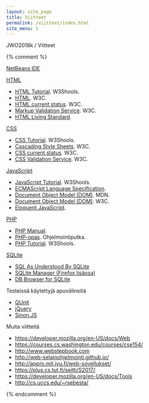 ```yaml
---
layout: site_page
title: Viitteet
permalink: /viitteet/index.html
site_menu: 1
---
```


JWO2018k / Viitteet

{% comment %}

[NetBeans IDE][netbeans]  

[netbeans]: http://netbeans.org  


[HTML](https://developer.mozilla.org/en-US/docs/Web/HTML)

* [HTML Tutorial](https://www.w3schools.com/html/default.asp). W3Shools.
* [HTML](https://www.w3.org/html/). W3C.
* [HTML current status](https://www.w3.org/standards/techs/html#w3c_all). W3C.
* [Markup Validation Service](http://validator.w3.org). W3C.
* [HTML Living Standard](https://html.spec.whatwg.org/multipage/).

[CSS](https://developer.mozilla.org/en-US/docs/Web/CSS)

* [CSS Tutorial](https://www.w3schools.com/css/default.asp). W3Shools.
* [Cascading Style Sheets](https://www.w3.org/Style/CSS/). W3C.
* [CSS current status](https://www.w3.org/standards/techs/css#w3c_all). W3C.
* [CSS Validation Service](https://jigsaw.w3.org/css-validator/validator.html.en). W3C.

[JavaScript](https://developer.mozilla.org/en-US/docs/Web/JavaScript)

* [JavaScript Tutorial](https://www.w3schools.com/js/default.asp). W3Shools.
* [ECMAScript Language Specification](https://tc39.github.io/ecma262/).
* [Document Object Model (DOM)](https://developer.mozilla.org/en-US/docs/Web/API/Document_Object_Model). MDN.
* [Document Object Model (DOM)](https://www.w3.org/DOM/). W3C.
* [Eloquent JavaScript](http://eloquentjavascript.net).

[PHP](http://php.net)

* [PHP Manual](http://php.net/manual/en/).
* [PHP-opas](http://www.ohjelmointiputka.net/oppaat/opas.php?tunnus=php_01). Ohjelmointiputka.
* [PHP Tutorial](https://www.w3schools.com/php/). W3Shools.

[SQLite][sqlite]  

[sqlite]: https://www.sqlite.org

* [SQL As Understood By SQLite](https://www.sqlite.org/lang.html)
* [SQLite Manager (Firefox lisäosa)](https://addons.mozilla.org/fi/firefox/addon/sqlite-manager/)
* [DB Browser for SQLite](http://sqlitebrowser.org)


Testeissä käytettyjä apuvälineitä

* [QUnit](http://qunitjs.com)
* [jQuery](https://jquery.com)
* [Sinon.JS](http://sinonjs.org)

 Muita viitteitä

* <https://developer.mozilla.org/en-US/docs/Web>
* <https://courses.cs.washington.edu/courses/cse154/>
* <http://www.webstepbook.com>
* <http://web-selainohjelmointi.github.io/>
* <http://appro.mit.jyu.fi/web-sovellukset/>
* <https://plus.cs.tut.fi/seitti/S2017/>
* <https://developer.mozilla.org/en-US/docs/Tools>
* <http://cs.uccs.edu/~rsebesta/>

{% endcomment %}
